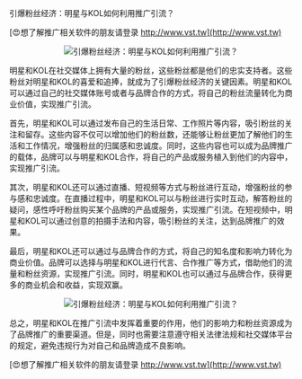 引爆粉丝经济：明星与KOL如何利用推广引流？

[😍想了解推广相关软件的朋友请登录 http://www.vst.tw](http://www.vst.tw)

 <center><img src="https://vst.tw/MP4/tuiguang/png/7.png" alt="引爆粉丝经济：明星与KOL如何利用推广引流？"></center>

明星和KOL在社交媒体上拥有大量的粉丝，这些粉丝都是他们的忠实支持者。这些粉丝对明星和KOL的喜爱和追捧，就成为了引爆粉丝经济的关键因素。明星和KOL可以通过自己的社交媒体账号或者与品牌合作的方式，将自己的粉丝流量转化为商业价值，实现推广引流。

首先，明星和KOL可以通过发布自己的生活日常、工作照片等内容，吸引粉丝的关注和留存。这些内容不仅可以增加他们的粉丝数，还能够让粉丝更加了解他们的生活和工作情况，增强粉丝的归属感和忠诚度。同时，这些内容也可以成为品牌推广的载体，品牌可以与明星和KOL合作，将自己的产品或服务植入到他们的内容中，实现推广引流。

其次，明星和KOL还可以通过直播、短视频等方式与粉丝进行互动，增强粉丝的参与感和忠诚度。在直播过程中，明星和KOL可以与粉丝进行实时互动，解答粉丝的疑问，感性呼吁粉丝购买某个品牌的产品或服务，实现推广引流。在短视频中，明星和KOL可以通过创意的拍摄手法和内容，吸引粉丝的关注，达到品牌推广的效果。

最后，明星和KOL还可以通过与品牌合作的方式，将自己的知名度和影响力转化为商业价值。品牌可以选择与明星和KOL进行代言、合作推广等方式，借助他们的流量和粉丝资源，实现推广引流。同时，明星和KOL也可以通过与品牌合作，获得更多的商业机会和收益，实现双赢。

 <center><img src="https://vst.tw/MP4/tuiguang/png/7.png" alt="引爆粉丝经济：明星与KOL如何利用推广引流？"></center>

总之，明星和KOL在推广引流中发挥着重要的作用，他们的影响力和粉丝资源成为了品牌推广的重要渠道。但是，同时也需要注意遵守相关法律法规和社交媒体平台的规定，避免违规行为对自己和品牌造成不良影响。

[😍想了解推广相关软件的朋友请登录 http://www.vst.tw](http://www.vst.tw)



